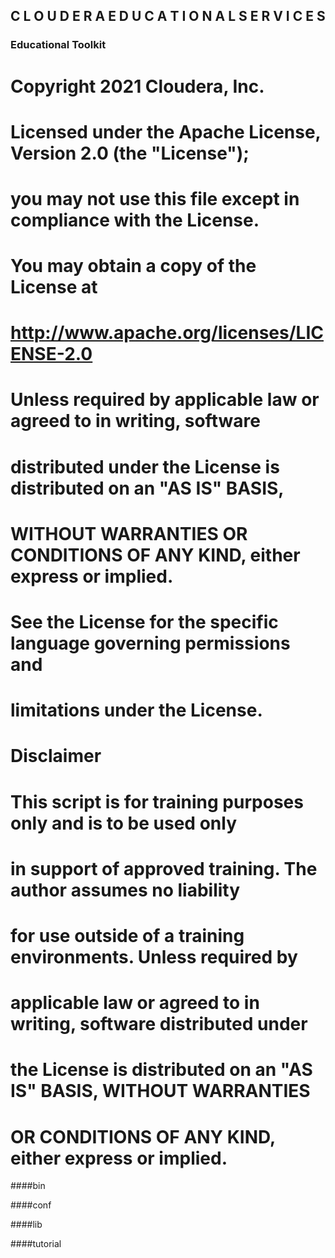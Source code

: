 ## C L O U D E R A   E D U C A T I O N A L   S E R V I C E S

### Educational Toolkit

# Copyright 2021 Cloudera, Inc.
#
# Licensed under the Apache License, Version 2.0 (the "License");
# you may not use this file except in compliance with the License.
# You may obtain a copy of the License at
#
#      http://www.apache.org/licenses/LICENSE-2.0
#
# Unless required by applicable law or agreed to in writing, software
# distributed under the License is distributed on an "AS IS" BASIS,
# WITHOUT WARRANTIES OR CONDITIONS OF ANY KIND, either express or implied.
# See the License for the specific language governing permissions and
# limitations under the License.

# Disclaimer
# This script is for training purposes only and is to be used only
# in support of approved training. The author assumes no liability
# for use outside of a training environments. Unless required by
# applicable law or agreed to in writing, software distributed under
# the License is distributed on an "AS IS" BASIS, WITHOUT WARRANTIES
# OR CONDITIONS OF ANY KIND, either express or implied.

####bin

####conf

####lib

####tutorial
